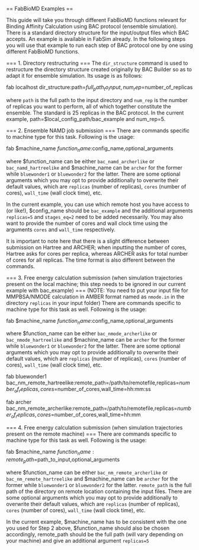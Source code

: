 == FabBioMD Examples ==

This guide will take you through different FabBioMD functions relevant for Binding Affinity Calculation using BAC protocol (ensemble simulation). There is a standard directory structure for the input/output files which BAC accepts. An example is available in FabSim already. In the following steps you will use that example to run each step of BAC protocol one by one using different FabBioMD functions.

=== 1. Directory restructuring ===
The `dir_structure` command is used to restructure the directory structure created originally by BAC Builder so as to adapt it for ensemble simulation. Its usage is as follows:

fab localhost dir_structure:path=$full_path_to_input,num_rep=$number_of_replicas

where `path` is the full path to the input directory and `num_rep` is the number of replicas you want to perform, all of which together constitute the ensemble. The standard is 25 replicas in the BAC protocol. In the current example, path=$local_config_path/bac_example and num_rep=5.

=== 2. Ensemble NAMD job submission ===
There are commands specific to machine type for this task. Following is the usage:

fab $machine_name $function_name:$config_name,optional_arguments

where $function_name can be either `bac_namd_archerlike` or `bac_namd_hartreelike` and $machine_name can be `archer` for the former while `bluewonder1` or `bluewonder2` for the latter. There are some optional arguments which you may opt to provide additionally to overwrite their default values, which are `replicas` (number of replicas), `cores` (number of cores), `wall_time` (wall clock time), etc. 

In the current example, you can use which remote host you have access to (or like!), $config_name should be `bac_example` and the additional arguments `replicas=5` and `stages_eq=2` need to be added necessarily. You may also want to provide the number of cores and wall clock time using the arguments `cores` and `wall_time` respectively.

It is important to note here that there is a slight difference between submission on Hartree and ARCHER; when inputting the number of cores, Hartree asks for cores per replica, whereas ARCHER asks for total number of cores for all replicas. The time format is also different between the commands.

=== 3. Free energy calculation submission (when simulation trajectories present on the local machine; this step needs to be ignored in our current example with bac_example) ===
(NOTE: You need to put your input file for MMPBSA/NMODE calculation in AMBER format named as `nmode.in` in the directory `replicas` in your input folder)
There are commands specific to machine type for this task as well. Following is the usage:

fab $machine_name $function_name:$config_name,optional_arguments

where $function_name can be either `bac_nmode_archerlike` or `bac_nmode_hartreelike` and $machine_name can be `archer` for the former while `bluewonder1` or `bluewonder2` for the latter. There are some optional arguments which you may opt to provide additionally to overwrite their default values, which are `replicas` (number of replicas), `cores` (number of cores), `wall_time` (wall clock time), etc. 

fab  bluewonder1 bac_nm_remote_hartreelike:remote_path=/path/to/remotefile,replicas=$number_of_replicas,cores=$number_of_cores,wall_time=hh:mm:ss

fab archer bac_nm_remote_archerlike:remote_path=/path/to/remotefile,replicas=$number_of_replicas,cores=$number_of_cores,wall_time=hh:mm

=== 4. Free energy calculation submission (when simulation trajectories present on the remote machine) ===
There are commands specific to machine type for this task as well. Following is the usage:

fab $machine_name $function_name:remote_path=$path_to_input,optional_arguments

where $function_name can be either `bac_nm_remote_archerlike` or `bac_nm_remote_hartreelike` and $machine_name can be `archer` for the former while `bluewonder1` or `bluewonder2` for the latter. `remote_path` is the full path of the directory on remote location containing the input files. There are some optional arguments which you may opt to provide additionally to overwrite their default values, which are `replicas` (number of replicas), `cores` (number of cores), `wall_time` (wall clock time), etc. 

In the current example, $machine_name has to be consistent with the one you used for Step 2 above, $function_name should also be chosen accordingly, remote_path should be the full path (will vary depending on your machine) and give an additional argument `replicas=5`


